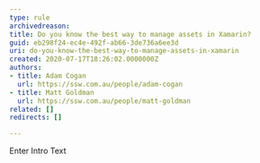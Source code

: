 ```yaml
---
type: rule
archivedreason: 
title: Do you know the best way to manage assets in Xamarin?
guid: eb298f24-ec4e-492f-ab66-3de736a6ee3d
uri: do-you-know-the-best-way-to-manage-assets-in-xamarin
created: 2020-07-17T18:26:02.0000000Z
authors:
- title: Adam Cogan
  url: https://ssw.com.au/people/adam-cogan
- title: Matt Goldman
  url: https://ssw.com.au/people/matt-goldman
related: []
redirects: []

---
```



Enter Intro Text
<br><excerpt class='endintro'></excerpt><br>



